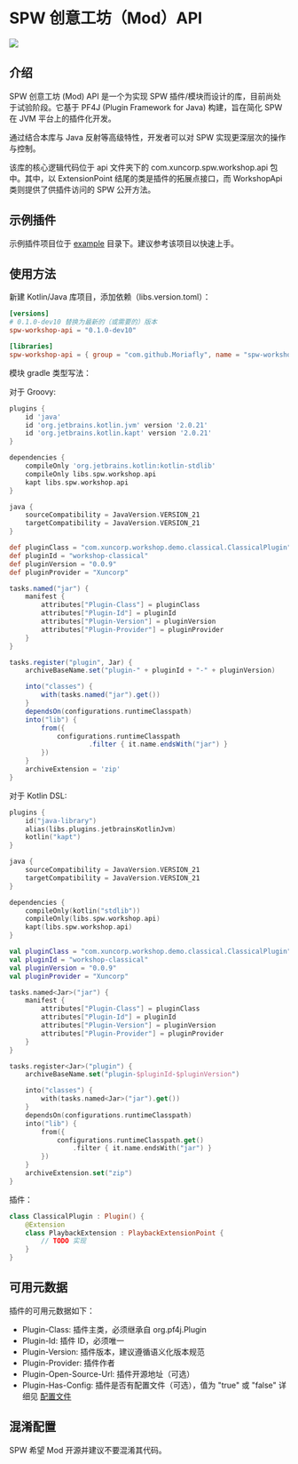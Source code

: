 # SPW 创意工坊（Mod）API

[![](https://jitpack.io/v/Moriafly/spw-workshop-api.svg)](https://jitpack.io/#Moriafly/spw-workshop-api)

## 介绍

SPW 创意工坊 (Mod) API 是一个为实现 SPW 插件/模块而设计的库，目前尚处于试验阶段。它基于 PF4J (Plugin Framework for Java) 构建，旨在简化 SPW 在 JVM 平台上的插件化开发。

通过结合本库与 Java 反射等高级特性，开发者可以对 SPW 实现更深层次的操作与控制。

该库的核心逻辑代码位于 api 文件夹下的 com.xuncorp.spw.workshop.api 包中。其中，以 ExtensionPoint 结尾的类是插件的拓展点接口，而 WorkshopApi 类则提供了供插件访问的 SPW 公开方法。

## 示例插件

示例插件项目位于 [example](example) 目录下。建议参考该项目以快速上手。

## 使用方法

新建 Kotlin/Java 库项目，添加依赖（libs.version.toml）：

```toml
[versions]
# 0.1.0-dev10 替换为最新的（或需要的）版本
spw-workshop-api = "0.1.0-dev10"

[libraries]
spw-workshop-api = { group = "com.github.Moriafly", name = "spw-workshop-api", version.ref = "spw-workshop-api" }
```

模块 gradle 类型写法：

对于 Groovy:
```gradle
plugins {
    id 'java'
    id 'org.jetbrains.kotlin.jvm' version '2.0.21'
    id 'org.jetbrains.kotlin.kapt' version '2.0.21'
}

dependencies {
    compileOnly 'org.jetbrains.kotlin:kotlin-stdlib'
    compileOnly libs.spw.workshop.api
    kapt libs.spw.workshop.api
}

java {
    sourceCompatibility = JavaVersion.VERSION_21
    targetCompatibility = JavaVersion.VERSION_21
}

def pluginClass = "com.xuncorp.workshop.demo.classical.ClassicalPlugin"
def pluginId = "workshop-classical"
def pluginVersion = "0.0.9"
def pluginProvider = "Xuncorp"

tasks.named("jar") {
    manifest {
        attributes["Plugin-Class"] = pluginClass
        attributes["Plugin-Id"] = pluginId
        attributes["Plugin-Version"] = pluginVersion
        attributes["Plugin-Provider"] = pluginProvider
    }
}

tasks.register("plugin", Jar) {
    archiveBaseName.set("plugin-" + pluginId + "-" + pluginVersion)

    into("classes") {
        with(tasks.named("jar").get())
    }
    dependsOn(configurations.runtimeClasspath)
    into("lib") {
        from({
            configurations.runtimeClasspath
                    .filter { it.name.endsWith("jar") }
        })
    }
    archiveExtension = 'zip'
}
```

对于 Kotlin DSL:
```kotlin
plugins {
    id("java-library")
    alias(libs.plugins.jetbrainsKotlinJvm)
    kotlin("kapt")
}

java {
    sourceCompatibility = JavaVersion.VERSION_21
    targetCompatibility = JavaVersion.VERSION_21
}

dependencies {
    compileOnly(kotlin("stdlib"))
    compileOnly(libs.spw.workshop.api)
    kapt(libs.spw.workshop.api)
}

val pluginClass = "com.xuncorp.workshop.demo.classical.ClassicalPlugin"
val pluginId = "workshop-classical"
val pluginVersion = "0.0.9"
val pluginProvider = "Xuncorp"

tasks.named<Jar>("jar") {
    manifest {
        attributes["Plugin-Class"] = pluginClass
        attributes["Plugin-Id"] = pluginId
        attributes["Plugin-Version"] = pluginVersion
        attributes["Plugin-Provider"] = pluginProvider
    }
}

tasks.register<Jar>("plugin") {
    archiveBaseName.set("plugin-$pluginId-$pluginVersion")

    into("classes") {
        with(tasks.named<Jar>("jar").get())
    }
    dependsOn(configurations.runtimeClasspath)
    into("lib") {
        from({
            configurations.runtimeClasspath.get()
                .filter { it.name.endsWith("jar") }
        })
    }
    archiveExtension.set("zip")
}
```

插件：

```kotlin
class ClassicalPlugin : Plugin() {
    @Extension
    class PlaybackExtension : PlaybackExtensionPoint {
        // TODO 实现
    }
}
```

## 可用元数据
插件的可用元数据如下：
- Plugin-Class: 插件主类，必须继承自 org.pf4j.Plugin
- Plugin-Id: 插件 ID，必须唯一
- Plugin-Version: 插件版本，建议遵循语义化版本规范
- Plugin-Provider: 插件作者
- Plugin-Open-Source-Url: 插件开源地址（可选）
- Plugin-Has-Config: 插件是否有配置文件（可选），值为 "true" 或 "false" 详细见 [配置文件](docs/configs.md)

## 混淆配置

SPW 希望 Mod 开源并建议不要混淆其代码。
